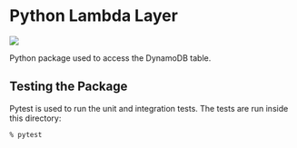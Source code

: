 # Python Lambda Layer

![](https://github.com/tnorlund/Blog-backend/workflows/Unit%20Tests/badge.svg)

Python package used to access the DynamoDB table.

## Testing the Package

Pytest is used to run the unit and integration tests. The tests are run inside this directory:
```bash
% pytest
```